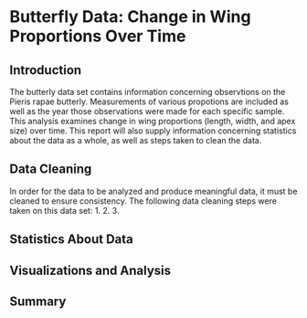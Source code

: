 # Butterfly Data: Change in Wing Proportions Over Time
## Introduction
The butterly data set contains information concerning observtions on the Pieris rapae butterly. Measurements of various propotions are included as well as the year those observations were made for each specific sample. This analysis examines change in wing proportions (length, width, and apex size) over time. This report will also supply information concerning statistics about the data as a whole, as well as steps taken to clean the data. 

## Data Cleaning
In order for the data to be analyzed and produce meaningful data, it must be cleaned to ensure consistency. The following data cleaning steps were taken on this data set: 
1. 
2. 
3. 

## Statistics About Data


## Visualizations and Analysis


## Summary
